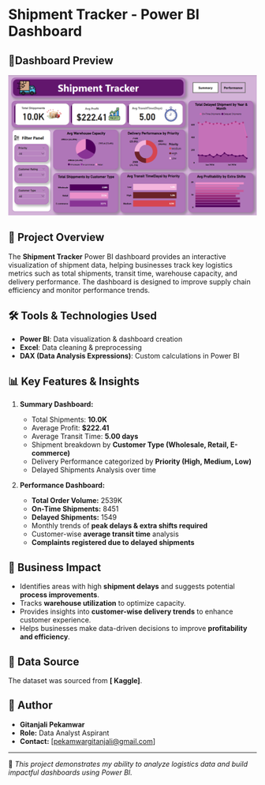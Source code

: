# Shipment Tracker - Power BI Dashboard

## 📸Dashboard Preview
![Report Sneak Peek](https://github.com/GitanjaliPekamwar/Shipment-Tracker-Dashboard/blob/main/Screenshot%202025-05-05%20174649.png)

## 📌 Project Overview
The **Shipment Tracker** Power BI dashboard provides an interactive visualization of shipment data, helping businesses track key logistics metrics such as total shipments, transit time, warehouse capacity, and delivery performance. The dashboard is designed to improve supply chain efficiency and monitor performance trends.

## 🛠️ Tools & Technologies Used
- **Power BI**: Data visualization & dashboard creation
- **Excel**: Data cleaning & preprocessing
- **DAX (Data Analysis Expressions)**: Custom calculations in Power BI

## 📊 Key Features & Insights
1. **Summary Dashboard:**
   - Total Shipments: **10.0K**
   - Average Profit: **$222.41**
   - Average Transit Time: **5.00 days**
   - Shipment breakdown by **Customer Type (Wholesale, Retail, E-commerce)**
   - Delivery Performance categorized by **Priority (High, Medium, Low)**
   - Delayed Shipments Analysis over time
   
2. **Performance Dashboard:**
   - **Total Order Volume:** 2539K
   - **On-Time Shipments:** 8451
   - **Delayed Shipments:** 1549
   - Monthly trends of **peak delays & extra shifts required**
   - Customer-wise **average transit time** analysis
   - **Complaints registered due to delayed shipments**

## 🎯 Business Impact
- Identifies areas with high **shipment delays** and suggests potential **process improvements**.
- Tracks **warehouse utilization** to optimize capacity.
- Provides insights into **customer-wise delivery trends** to enhance customer experience.
- Helps businesses make data-driven decisions to improve **profitability and efficiency**.

## 📂 Data Source
The dataset was sourced from **[ Kaggle]**.

## 📝 Author
- **Gitanjali Pekamwar**
- **Role:** Data Analyst Aspirant
- **Contact:** [pekamwargitanjali@gmail.com]

---

🔹 *This project demonstrates my ability to analyze logistics data and build impactful dashboards using Power BI.*

